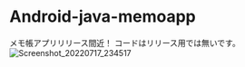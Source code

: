 # Android-java-memoapp
メモ帳アプリリリース間近！
コードはリリース用では無いです。
![Screenshot_20220717_234517](https://user-images.githubusercontent.com/90837337/179674261-2acb5f15-2ac1-4d2f-9396-00b372479591.png)

